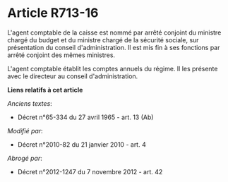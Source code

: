 # Article R713-16

L'agent comptable de la caisse est nommé par arrêté conjoint du ministre chargé du budget et du ministre chargé de la
sécurité sociale, sur présentation du conseil d'administration. Il est mis fin à ses fonctions par arrêté conjoint des mêmes
ministres.

L'agent comptable établit les comptes annuels du régime. Il les présente avec le directeur au conseil d'administration.

**Liens relatifs à cet article**

_Anciens textes_:

  - Décret n°65-334 du 27 avril 1965 - art. 13 (Ab)

_Modifié par_:

  - Décret n°2010-82 du 21 janvier 2010 - art. 4

_Abrogé par_:

  - Décret n°2012-1247 du 7 novembre 2012 - art. 42
